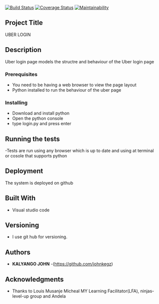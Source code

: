 [![Build Status](https://travis-ci.org/johnkegz/level-up.svg?branch=master)](https://travis-ci.org/johnkegz/level-up)
[![Coverage Status](https://coveralls.io/repos/github/johnkegz/level-up/badge.svg)](https://coveralls.io/github/johnkegz/level-up)
[![Maintainability](https://api.codeclimate.com/v1/badges/7101c17b36f9c14185ec/maintainability)](https://codeclimate.com/github/johnkegz/level-up/maintainability)
## Project Title

UBER LOGIN

## Description
Uber login page models the structre and behaviour of the Uber login page

### Prerequisites

 * You need to be having a web browser to view the page layout
 *  Python installed to run the behaviour of the uber page

### Installing

 * Download and install python
 * Open the python console 
 * type login.py and press enter


## Running the tests

-Tests are run using any browser which is up to date and using at terminal or cosole that supports python


## Deployment

The system is deployed on github

## Built With

* Visual studio code

## Versioning

 * I use git hub for versioning.

## Authors

* **KALYANGO JOHN** -(https://github.com/johnkegz)

## Acknowledgments

* Thanks to Louis Musanje Micheal MY Learning Facilitator(LFA), ninjas-level-up group and Andela
